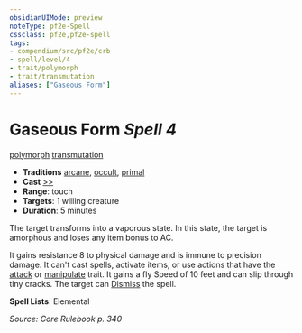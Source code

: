 ```yaml
---
obsidianUIMode: preview
noteType: pf2e-Spell
cssclass: pf2e,pf2e-spell
tags:
- compendium/src/pf2e/crb
- spell/level/4
- trait/polymorph
- trait/transmutation
aliases: ["Gaseous Form"]
---
```

# Gaseous Form *Spell 4*   
[polymorph](rules/traits/polymorph.md "Polymorph Effect Trait")  [transmutation](rules/traits/transmutation.md "Transmutation School Trait")  

- **Traditions** [arcane](rules/traits/arcane.md "Arcane Tradition Trait"), [occult](rules/traits/occult.md "Occult Tradition Trait"), [primal](rules/traits/primal.md "Primal Tradition Trait")
- **Cast** [>>](rules/core-rulebook/chapter-9-playing-the-game.md#Actions "Two-Action") 
- **Range**: touch
- **Targets**: 1 willing creature
- **Duration**: 5 minutes

The target transforms into a vaporous state. In this state, the target is amorphous and loses any item bonus to AC.

It gains resistance 8 to physical damage and is immune to precision damage. It can't cast spells, activate items, or use actions that have the [attack](rules/traits/attack.md "Attack Combat Trait") or [manipulate](rules/traits/manipulate.md "Manipulate General Trait") trait. It gains a fly Speed of 10 feet and can slip through tiny cracks. The target can [Dismiss](rules/actions/dismiss.md) the spell.

**Spell Lists**: Elemental

*Source: Core Rulebook p. 340*